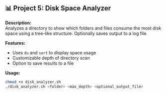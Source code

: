 ## 📊 Project 5: Disk Space Analyzer

**Description:**  
Analyzes a directory to show which folders and files consume the most disk space using a tree-like structure. Optionally saves output to a log file.

**Features:**
- Uses `du` and `sort` to display space usage
- Customizable depth of directory scan
- Option to save results to a file

**Usage:**
```bash
chmod +x disk_analyzer.sh
./disk_analyzer.sh <folder> <max_depth> <optional_output_file>
